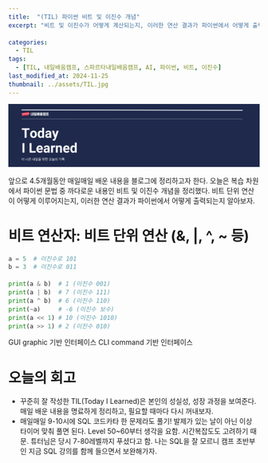 ```yaml
---
title:  "(TIL) 파이썬 비트 및 이진수 개념"
excerpt: "비트 및 이진수가 어떻게 계산되는지, 이러한 연산 결과가 파이썬에서 어떻게 출력되는지 알아보자."

categories:
  - TIL
tags:
  - [TIL, 내일배움캠프, 스파르타내일배움캠프, AI, 파이썬, 비트, 이진수]
last_modified_at: 2024-11-25
thumbnail: ../assets/TIL.jpg
---
```

![](/images/../images/TIL.png)

앞으로 4.5개월동안 매일매일 배운 내용을 블로그에 정리하고자 한다. 오늘은 복습 차원에서 파이썬 문법 중 까다로운 내용인 비트 및 이진수 개념을 정리했다. 비트 단위 연산이 어떻게 이루어지는지, 이러한 연산 결과가 파이썬에서 어떻게 출력되는지 알아보자.

# 비트 연산자: 비트 단위 연산 (&, |, ^, ~ 등)

```py
a = 5  # 이진수로 101
b = 3  # 이진수로 011

print(a & b)  # 1 (이진수 001)
print(a | b)  # 7 (이진수 111)
print(a ^ b)  # 6 (이진수 110)
print(~a)     # -6 (이진수 보수)
print(a << 1) # 10 (이진수 1010)
print(a >> 1) # 2 (이진수 010)
```

GUI graphic 기반 인터페이스
CLI command 기반 인터페이스

# 오늘의 회고
- 꾸준히 잘 작성한 TIL(Today I Learned)은 본인의 성실성, 성장 과정을 보여준다. 매일 배운 내용을 명료하게 정리하고, 필요할 때마다 다시 꺼내보자.
- 매일매일 9-10시에 SQL 코드카타 한 문제라도 풀기! 발제가 있는 날이 아닌 이상 타이머 맞춰 풀면 된다. Level 50~60부터 생각을 요함. 시간복잡도도 고려하기 때문. 튜터님은 당시 7-80레벨까지 푸셨다고 함. 나는 SQL을 잘 모르니 캠프 초반부인 지금 SQL 강의를 함께 들으면서 보완해가자.